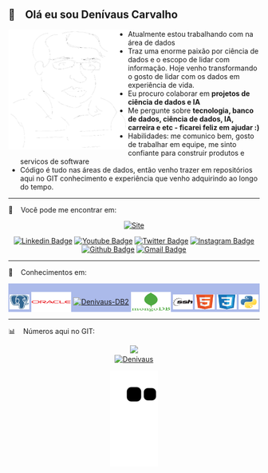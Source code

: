 ## 💬&nbsp;&nbsp;&nbsp;&nbsp;Olá eu sou **Denívaus Carvalho**

<div align="left">
  
<a href="#" alt="Oracle"><img align="left" alt="Denivaus-Oracle" height="240" width="240" src="https://github.com/Denivaus/Denivaus/blob/main/imgDenivausDesenho.png?raw=true"></a>

</div>

- Atualmente estou trabalhando com na área de dados
- Traz uma enorme paixão por ciência de dados e o escopo de lidar com informação. Hoje venho transformando o gosto de lidar com os dados em experiência de vida.
- Eu procuro colaborar em **projetos de ciência de dados e IA**
- Me pergunte sobre **tecnologia, banco de dados, ciência de dados, IA, carreira e etc - ficarei feliz em ajudar :)**
- Habilidades: me comunico bem, gosto de trabalhar em equipe, me sinto confiante para construir produtos e servicos de software
- Código é tudo nas áreas de dados, então venho trazer em repositórios aqui no GIT conhecimento e experiência que venho adquirindo ao longo do tempo.

---

🔗&nbsp;&nbsp;&nbsp;&nbsp;Você pode me encontrar em:

<div align="center">
  
[![Site](https://img.shields.io/badge/-Meu_Site:_www.denivaus.com.br-blue?style=flat-square&labelColor=yellow&logo=site-black&logoColor=yellow&link=http://www.denivaus.com.br)](http://www.denivaus.com.br)

</div>

<div align="center">

[![Linkedin Badge](https://img.shields.io/badge/-LinkedIn-blue?style=flat-square&logo=Linkedin&logoColor=white&link=https://www.linkedin.com/in/denivaus-carvalho-a7802923)](https://www.linkedin.com/in/denivaus-carvalho-a7802923)
[![Youtube Badge](https://img.shields.io/badge/-YouTube-ff0000?style=flat-square&labelColor=ff0000&logo=youtube&logoColor=white&link=https://www.youtube.com/channel/UCcJqwzKYF-NvH-1JvrSHPrQ)](https://www.youtube.com/channel/UCcJqwzKYF-NvH-1JvrSHPrQ)
[![Twitter Badge](https://img.shields.io/badge/-Twitter-1ca0f1?style=flat-square&labelColor=1ca0f1&logo=twitter&logoColor=white&link=https://twitter.com/denivaus)](https://twitter.com/denivaus)
[![Instagram Badge](https://img.shields.io/badge/-Instagram-ff0000?style=flat-square&labelColor=ff0000&logo=instagram&logoColor=white&link=https://instagram.com/denivaus)](https://instagram.com/denivaus)
[![Github Badge](https://img.shields.io/badge/-Github-000?style=flat-square&logo=Github&logoColor=white&link=https://github.com/Denivaus)](https://github.com/Denivaus)
[![Gmail Badge](https://img.shields.io/badge/-Gmail-ff0000?style=flat-square&labelColor=ff0000&logo=gmail&logoColor=white&link=mailto:denivauscarvalho@gmail.com)](mailto:denivauscarvalho@gmail.com)

</div>

---

📕&nbsp;&nbsp;&nbsp;&nbsp;Conhecimentos em:
<div style="display: inline_block; background-color: #ABBAEA"  align="center"><br>
  <a href="#" alt="PostgreSQL"><img align="center" alt="Denivaus-PostgreSQL" height="30" width="40" src="https://raw.githubusercontent.com/devicons/devicon/master/icons/postgresql/postgresql-plain.svg"></a>
  <a href="#" alt="Oracle"><img align="center" alt="Denivaus-Oracle" height="40" width="80" src="https://raw.githubusercontent.com/devicons/devicon/master/icons/oracle/oracle-original.svg"></a>
  <a href="#" alt="DB2"><img align="center" alt="Denivaus-DB2" height="40" width="80" src="https://iconape.com/wp-content/files/so/352455/svg/352455.svg"></a>
  <a href="#" alt="MongoDB"><img align="center" alt="Denivaus-MongoDB" height="40" width="80" src="https://raw.githubusercontent.com/devicons/devicon/master/icons/mongodb/mongodb-plain-wordmark.svg"></a>
  <a href="#" alt="SSH"><img align="center" alt="Denivaus-HTML" height="30" width="40" src="https://raw.githubusercontent.com/devicons/devicon/master/icons/ssh/ssh-original-wordmark.svg"></a>
  <a href="#" alt="HTML"><img align="center" alt="Denivaus-HTML" height="30" width="40" src="https://raw.githubusercontent.com/devicons/devicon/master/icons/html5/html5-original.svg"></a>
  <a href="#" alt="CSS"><img align="center" alt="Denivaus-CSS" height="30" width="40" src="https://raw.githubusercontent.com/devicons/devicon/master/icons/css3/css3-original.svg"></a>
  <a href="#" alt="Python"><img align="center" alt="Denivaus-Python" height="30" width="40" src="https://raw.githubusercontent.com/devicons/devicon/master/icons/python/python-original.svg"></a>
</div>

---

📊&nbsp;&nbsp;&nbsp;&nbsp;Números aqui no GIT:
<div align="center">
  <a href="https://github.com/Denivaus">
  <img height="120em" src="https://github-readme-stats.vercel.app/api?username=Denivaus&show_icons=true&theme=dark&include_all_commits=true&count_private=true"/>
  <!--<img height="120em" src="https://github-readme-stats.vercel.app/api/top-langs/?username=Denivaus&layout=compact&langs_count=7&theme=dark"/>-->
</div>

<div align="center">
  
<img src="https://komarev.com/ghpvc/?username=Denivaus&color=blue" alt="Denivaus" /> 

![Snake animation](https://github.com/Denivaus/denivaus/blob/output/github-contribution-grid-snake.svg)

</div>
